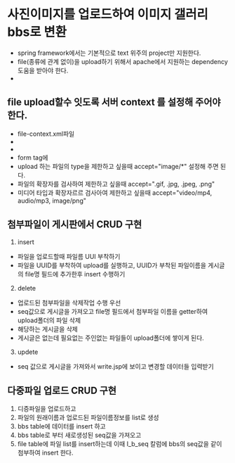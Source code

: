 # 사진이미지를 업로드하여 이미지 갤러리 bbs로 변환

* spring framework에서는 기본적으로 text 위주의 project만 지원한다.
* file(종류에 관계 없이)을 upload하기 위해서 apache에서 지원하는 dependency 도움을 받아야 한다.
* 

## file upload할수 잇도록 서버 context 를 설정해 주어야 한다.
* file-context.xml파일
*
*
* form tag에 
* upload 하는 파일의 type을 제한하고 싶을때 accept="image/*" 설정해 주면 된다.
* 파일의 확장자를 검사하여 제한하고 싶을때 accept=".gif, .jpg, .jpeg, .png"
* 미디어 타입과 확장자르르 검사아여 제한하고 싶을때 accept="video/mp4, audio/mp3, image/png"

## 첨부파일이 게시판에서 CRUD 구현
1. insert
* 파일을 업로드할때 파일름 UUI  부착하기
* 파일을 UUID를 부착하여 upload를 실행하고, UUID가 부착된 파일이름을 게시글의 file명 필드에 추가한후
insert 수행하기

2. delete
* 업로드된 첨부파일을 삭제작업 수행 우선
* seq값으로 게시글을 가져오고 file명 필드에서 첨부파일 이름을 getter하여 upload폴더의 파일 삭제
* 해당하는 게시글을 삭제
* 게시글은 없는데 필요없는 주인없는 파일들이 upload폴더에 쌓이게 된다.

3. updete
* seq 값으로 게시글을 가져와서 write.jsp에 보이고 변경할 데이터들 입력받기


## 다중파일 업로드 CRUD 구현
1. 디증파일을 업로드하고
2. 파일의 원래이름과 업로드된 파일이름정보를 list로 생성
3. bbs table에 데이터를 insert 하고
4. bbs table로 부터 새로생성된 seq값을 가져오고
5. file table에 파일 list를 insert하는데 이때 I_b_seq 칼럼에 bbs의 seq값을 같이
첨부하여 insert 한다.





